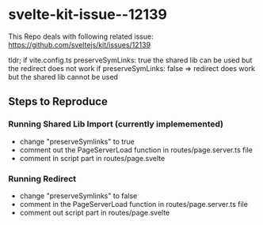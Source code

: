 # svelte-kit-issue--12139
This Repo deals with following related issue:  https://github.com/sveltejs/kit/issues/12139




tldr; if vite.config.ts preserveSymLinks: true the shared lib can be used but the redirect does not work if  preserveSymLinks: false => redirect does work but the shared lib cannot be used

## Steps to Reproduce

### Running Shared Lib Import (currently implememented)

- change "preserveSymlinks" to true
- comment out the  PageServerLoad function in routes/page.server.ts file
- comment in  script part in routes/page.svelte


### Running Redirect 
- change "preserveSymlinks" to false
- comment in the  PageServerLoad function in routes/page.server.ts file
- comment out script part in routes/page.svelte